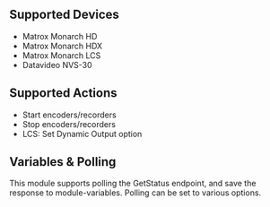 ## Supported Devices

- Matrox Monarch HD
- Matrox Monarch HDX
- Matrox Monarch LCS
- Datavideo NVS-30

## Supported Actions

- Start encoders/recorders
- Stop encoders/recorders
- LCS: Set Dynamic Output option

## Variables & Polling

This module supports polling the GetStatus endpoint, and save the response to module-variables. Polling can be set to various options.